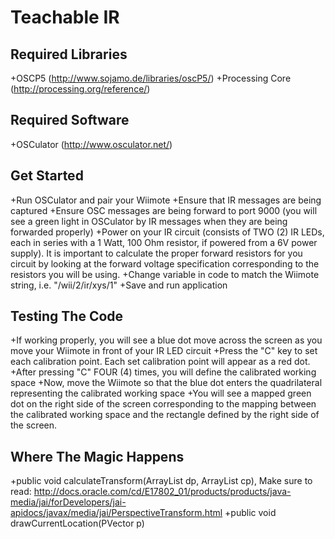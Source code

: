 Teachable IR
====================

Required Libraries
---------------------
+OSCP5 (http://www.sojamo.de/libraries/oscP5/)
+Processing Core (http://processing.org/reference/)

Required Software
---------------------
+OSCulator (http://www.osculator.net/)

Get Started
---------------------
+Run OSCulator and pair your Wiimote
+Ensure that IR messages are being captured
+Ensure OSC messages are being forward to port 9000 (you will see a green light in OSCulator by IR messages when they are being forwarded properly)
+Power on your IR circuit (consists of TWO (2) IR LEDs, each in series with a 1 Watt, 100 Ohm resistor, if powered from a 6V power supply). It is important to calculate the proper forward resistors for you circuit by looking at the forward voltage specification corresponding to the resistors you will be using.
+Change variable in code to match the Wiimote string, i.e. "/wii/2/ir/xys/1"
+Save and run application

Testing The Code
---------------------
+If working properly, you will see a blue dot move across the screen as you move your Wiimote in front of your IR LED circuit
+Press the "C" key to set each calibration point. Each set calibration point will appear as a red dot.
+After pressing "C" FOUR (4) times, you will define the calibrated working space
+Now, move the Wiimote so that the blue dot enters the quadrilateral representing the calibrated working space
+You will see a mapped green dot on the right side of the screen corresponding to the mapping between the calibrated working space and the rectangle defined by the right side of the screen.

Where The Magic Happens
---------------------
+public void calculateTransform(ArrayList<PVector> dp, ArrayList<PVector> cp), Make sure to read: http://docs.oracle.com/cd/E17802_01/products/products/java-media/jai/forDevelopers/jai-apidocs/javax/media/jai/PerspectiveTransform.html
+public void drawCurrentLocation(PVector p)
